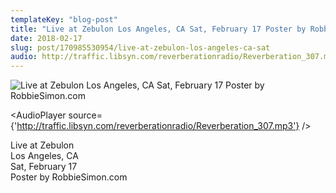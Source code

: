 ```yaml
---
templateKey: "blog-post"
title: "Live at​ ​Zebulon Los Angeles​, CA​ Sat,​ ​February ​17 Poster by RobbieSimon.com"
date: 2018-02-17
slug: post/170985530954/live-at-zebulon-los-angeles-ca-sat
audio: http://traffic.libsyn.com/reverberationradio/Reverberation_307.mp3
---
```


![Live at​ ​Zebulon Los Angeles​, CA​ Sat,​ ​February ​17 Poster by RobbieSimon.com](../images/7060ccab0f2b1a8de00d4eec3f500da3ad7bb94f33daed5e2f6e3177cbfd2998.jpg)

<AudioPlayer source={'http://traffic.libsyn.com/reverberationradio/Reverberation_307.mp3'} />

<p>Live at​ ​Zebulon<br />Los Angeles​, CA​<br />Sat,​ ​February ​17<br />Poster by RobbieSimon.com<br /></p>
